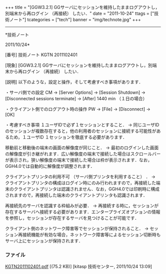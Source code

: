 ﻿+++
title = "[GGW3.2.1] GGサーバにセッションを維持したままログアウトし，別端末から再ログイン （再接続） したい．"
date = "2011-10-24"
ttags = ["技術ノート"]
tcategories = ["tech"]
banner = "img/technote.jpg"
+++

-----------------------------------------------------------------------------------------------------------------------------

*技術ノート

2011/10/24*


[番号]
技術ノート KGTN 2011102401

[現象]
[GGW3.2.1]
GGサーバにセッションを維持したままログアウトし，別端末から再ログイン
（再接続） したい．

[説明]
以下のような，設定と操作，そして考慮すべき事項があります．

・サーバ側での設定
CM → [Server Options] → [Session Shutdown] → [Disconnected sessions
terminate]
→ [After] 1440 min （１日の場合）

・クライアント側でのログアウト時の操作
PW → [File] → [Disconnect] → [OK]

・考慮すべき事項
１ユーザIDで必ず１セッションとすること．
→
同じユーザIDのセッションが複数存在すると，他の利用者のセッションに接続する可能性があるため，１ユーザID
１セッションを徹底する必要があります．

移動前と移動後の端末の画面の解像度が同じこと．
→
最初のログインした画面の解像度が引き継がれます．広い解像度の端末で接続した場合はスクロールバーが表示され，狭い解像度の端末で接続した場合は枠が表示されます．なお，GGH4.0では自動的に解像度が調整されます．

クライアントプリンタの利用不可 （サーバ側プリンタを利用すること） ．
→
クライアントプリンタの構成はログイン時にのみ行われますので，再接続した端末のクライアントプリンタは認識されません．なお，GGH4.0では印刷時に構成されますので，再接続した端末のクライアントプリンタも認識されます．

再接続先のサーバを認識する枠組みが必要．
→
再接続する時に，セッションが存在するサーバへ接続する必要があります．エンタープライズオプションの情報を参照し，セッションが存在するサーバを見つけることが可能です．

クライアント側のネットワーク障害等でセッションが保持されること．
→
セッション再接続機能が有効な場合，ネットワーク障害等によるセッション切断時もサーバ上にセッションが保持されます．


### ファイル

 
 


[KGTN2011102401.pdf](http://techreport.kitasp.net/attachments/download/680/KGTN2011102401.pdf)
 [(75.2 KB)] [kitasp 技術センター, 2011/10/24
13:09]


 


 

